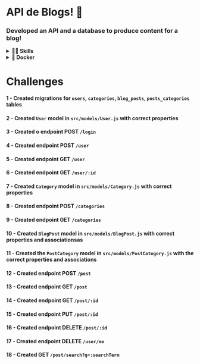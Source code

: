 # API de Blogs! 🚀

### Developed an API and a database to produce content for a blog!

<details>
  <summary><strong>👨‍💻 Skills </strong></summary>

  1. NodeJS

  2. Sequelize; 

  3. Authentication using JWT (JSON Web Token).

<br />
</details>

<details>
  <summary><strong>🐋 Docker</strong></summary>
 
  **:warning: Antes de começar, seu docker-compose precisa estar na versão 1.29 ou superior. [Veja aqui](https://www.digitalocean.com/community/tutorials/how-to-install-and-use-docker-compose-on-ubuntu-20-04-pt) ou [na documentação](https://docs.docker.com/compose/install/) como instalá-lo. No primeiro artigo, você pode substituir onde está com `1.26.0` por `1.29.2`.**


  > :information_source: Run the `node` and `db` services with the command `docker-compose up -d --build`.

  - Remember to stop `mysql` if you are using it locally on the default port (`3306`), or adapt it, if you want to use the application in containers;

  - These services will initialize a container named `blogs_api` and another named `blogs_api_db`;

  - From here you can run the `blogs_api` container via CLI or open it in VS Code;

  > :information_source: Use the `docker exec -it blogs_api bash` command.

  - It will give you access to the interactive terminal of the container created by compose, which is running in the background.


  <br />
  </details>


# Challenges

#### 1 - Created migrations for `users`, `categories`, `blog_posts`, `posts_categories` tables


#### 2 - Created `User` model in `src/models/User.js` with correct properties


#### 3 - Created o endpoint POST `/login`


#### 4 - Created endpoint POST `/user`


#### 5 - Created endpoint GET `/user`


#### 6 - Created endpoint GET `/user/:id`


#### 7 - Created `Category` model in `src/models/Category.js` with correct properties


#### 8 - Created endpoint POST `/categories`


#### 9 - Created endpoint GET `/categories`


#### 10 - Created `BlogPost` model in `src/models/BlogPost.js` with correct properties and associationsas 


#### 11 - Created the `PostCategory` model in `src/models/PostCategory.js` with the correct properties and associations


#### 12 - Created endpoint POST `/post`


#### 13 - Created endpoint GET `/post`


#### 14 - Created endpoint GET `/post/:id`


#### 15 - Created endpoint PUT `/post/:id`


#### 16 - Created endpoint DELETE `/post/:id`


#### 17 - Created endpoint DELETE `/user/me`


#### 18 - Created GET `/post/search?q=:searchTerm`

